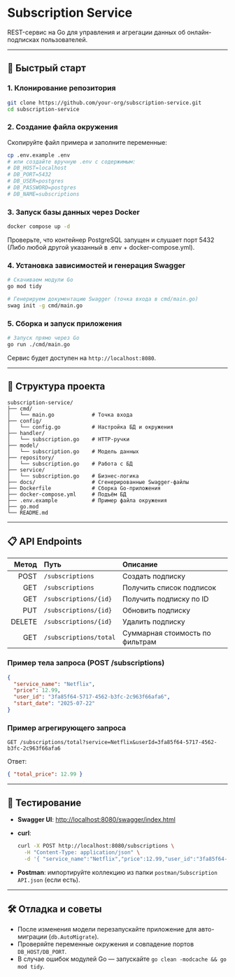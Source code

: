 # Subscription Service

REST-сервис на Go для управления и агрегации данных об онлайн-подписках пользователей.

---

## 🚀 Быстрый старт

### 1. Клонирование репозитория

```bash
git clone https://github.com/your-org/subscription-service.git
cd subscription-service
```

### 2. Создание файла окружения

Скопируйте файл примера и заполните переменные:

```bash
cp .env.example .env
# или создайте вручную .env с содержимым:
# DB_HOST=localhost
# DB_PORT=5432
# DB_USER=postgres
# DB_PASSWORD=postgres
# DB_NAME=subscriptions
```

### 3. Запуск базы данных через Docker

```bash
docker compose up -d
```

Проверьте, что контейнер PostgreSQL запущен и слушает порт 5432 (Либо любой другой указанный в .env + docker-compose.yml).

### 4. Установка зависимостей и генерация Swagger

```bash
# Скачиваем модули Go
go mod tidy

# Генерируем документацию Swagger (точка входа в cmd/main.go)
swag init -g cmd/main.go
```

### 5. Сборка и запуск приложения

```bash
# Запуск прямо через Go
go run ./cmd/main.go
```

Сервис будет доступен на `http://localhost:8080`.

---

## 📂 Структура проекта

```
subscription-service/
├── cmd/
│   └── main.go            # Точка входа
├── config/
│   └── config.go          # Настройка БД и окружения
├── handler/
│   └── subscription.go    # HTTP-ручки
├── model/
│   └── subscription.go    # Модель данных
├── repository/
│   └── subscription.go    # Работа с БД
├── service/
│   └── subscription.go    # Бизнес-логика
├── docs/                  # Сгенерированные Swagger-файлы
├── Dockerfile             # Сборка Go-приложения
├── docker-compose.yml     # Подъём БД
├── .env.example           # Пример файла окружения
├── go.mod
└── README.md
```

---

## 📋 API Endpoints

|  Метод | Путь                   | Описание                        |
| -----: | :--------------------- | :------------------------------ |
|   POST | `/subscriptions`       | Создать подписку                |
|    GET | `/subscriptions`       | Получить список подписок        |
|    GET | `/subscriptions/{id}`  | Получить подписку по ID         |
|    PUT | `/subscriptions/{id}`  | Обновить подписку               |
| DELETE | `/subscriptions/{id}`  | Удалить подписку                |
|    GET | `/subscriptions/total` | Суммарная стоимость по фильтрам |

### Пример тела запроса (POST /subscriptions)

```json
{
  "service_name": "Netflix",
  "price": 12.99,
  "user_id": "3fa85f64-5717-4562-b3fc-2c963f66afa6",
  "start_date": "2025-07-22"
}
```

### Пример агрегирующего запроса

```
GET /subscriptions/total?service=Netflix&userId=3fa85f64-5717-4562-b3fc-2c963f66afa6
```

Ответ:

```json
{ "total_price": 12.99 }
```

---

## 🔧 Тестирование

* **Swagger UI**: [http://localhost:8080/swagger/index.html](http://localhost:8080/swagger/index.html)

* **curl**:

  ```bash
  curl -X POST http://localhost:8080/subscriptions \
    -H "Content-Type: application/json" \
    -d '{ "service_name":"Netflix","price":12.99,"user_id":"3fa85f64-5717-4562-b3fc-2c963f66afa6","start_date":"2025-07-22" }'
  ```

* **Postman**: импортируйте коллекцию из папки `postman/Subscription API.json` (если есть).

---

## 🛠️ Отладка и советы

* После изменения модели перезапускайте приложение для авто-миграции (`db.AutoMigrate`).
* Проверяйте переменные окружения и совпадение портов `DB_HOST/DB_PORT`.
* В случае ошибок модулей Go — запускайте `go clean -modcache && go mod tidy`.
